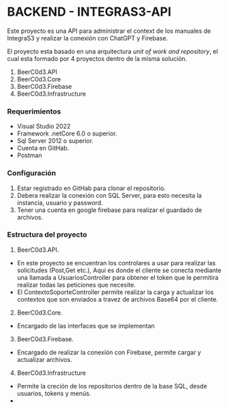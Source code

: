 # BACKEND - INTEGRAS3-API
Este proyecto es una API para administrar el context de los manuales de IntegraS3 y realizar la conexión con ChatGPT y Firebase.

El proyecto esta basado en una arquitectura *unit of work and repository*, el cual esta formado por 4 proyectos dentro de la misma solución.

1. BeerC0d3.API
2. BeerC0d3.Core 
3. BeerC0d3.Firebase
4. BeerC0d3.Infrastructure


### Requerimientos

- Visual Studio 2022
- Framework .netCore  6.0 o superior.
- Sql Server 2012 o superior.
- Cuenta en GitHab.
- Postman

### Configuración
1. Estar registrado en GitHab para clonar el repositorio.
2. Debera realizar la conexión con SQL Server, para esto necesita la instancia, usuario y password.
3. Tener una cuenta en google firebase para realizar el guardado de archivos.

### Estructura del proyecto
1. BeerC0d3.API.
  - En este proyecto se encuentran los controlares a usar para realizar las solicitudes (Post,Get etc.), Aquí es donde el cliente se conecta mediante una llamada a UsuariosController para obtener el token que le permitira     realizar todas las peticiones que necesite.
  - El ContextoSoporteController permite realizar la carga y actualizar los contextos que son enviados a travez de archivos Base64 por el cliente.

2. BeerC0d3.Core.
  - Encargado de las interfaces que se implementan 

3. BeerC0d3.Firebase.
  - Encargado de realizar la conexión con Firebase, permite cargar y actualizar archivos.
4. BeerC0d3.Infrastructure
  - Permite la creción de los repositorios dentro de la base SQL, desde usuarios, tokens y menús.
  -
